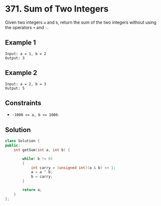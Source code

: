 # 371. Sum of Two Integers

Given two integers `a` and `b`, return the sum of the two integers without using the operators `+` and `-`.

## Example 1

```text
Input: a = 1, b = 2
Output: 3
```

## Example 2

```text
Input: a = 2, b = 3
Output: 5
```

## Constraints

- `-1000 <= a, b <= 1000`.

## Solution

```c++
class Solution {
public:
    int getSum(int a, int b) {

        while( b != 0)
        {
            int carry = (unsigned int)(a & b) << 1;
            a = a ^ b;
            b = carry;
        }

        return a;        
    }
};
```
